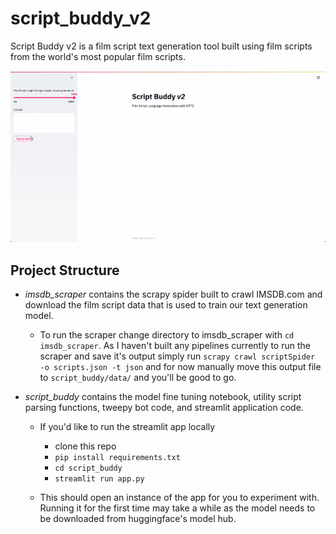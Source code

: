 # script_buddy_v2
 Script Buddy v2 is a film script text generation tool built using film scripts from the world's most popular film scripts. 


![Script Buddy APP](script_buddy/images/app.gif)
 
## Project Structure 
- *imsdb_scraper* contains the scrapy spider built to crawl IMSDB.com and download the film script data that is used to train our text generation model. 

    - To run the scraper change directory to imsdb_scraper with `cd imsdb_scraper`. As I haven't built any pipelines currently to run the scraper and save it's output simply run `scrapy crawl scriptSpider  -o scripts.json -t json` and for now manually move this output file to `script_buddy/data/` and you'll be good to go. 

- *script_buddy* contains the model fine tuning notebook, utility script parsing functions, tweepy bot code, and streamlit application code. 
    - If you'd like to run the streamlit app locally 
        - clone this repo 
        - `pip install requirements.txt`
        - `cd script_buddy`
        - `streamlit run app.py`

    - This should open an instance of the app for you to experiment with. Running it for the first time may take a 
    while as the model needs to be downloaded from huggingface's model hub. 
